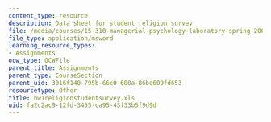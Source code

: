 ```yaml
---
content_type: resource
description: Data sheet for student religion survey
file: /media/courses/15-310-managerial-psychology-laboratory-spring-2003/fa2c2ac912fd3455ca9543f33b5f9d9d_hw1religionstudentsurvey.xls
file_type: application/msword
learning_resource_types:
- Assignments
ocw_type: OCWFile
parent_title: Assignments
parent_type: CourseSection
parent_uid: 3016f140-795b-66e0-680a-86be609fd653
resourcetype: Other
title: hw1religionstudentsurvey.xls
uid: fa2c2ac9-12fd-3455-ca95-43f33b5f9d9d
---
```

